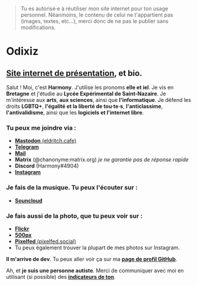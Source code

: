 > Tu es autorisé·e à réutiliser mon site internet pour ton usage personnel. Néanmoins, le contenu de celui ne t'appartient pas (images, textes, etc...), merci donc de ne pas le publier sans modifications.

# Odixiz
## [Site internet de présentation](https://harmony.inakaz.fr/), et bio.

Salut ! Moi, c'est **Harmony**. J'utilise les pronoms **elle et iel**. Je vis en **Bretagne** et j'étudie au **Lycée Expérimental de Saint-Nazaire**.
Je m'intéresse aux **arts**, **aux sciences**, ainsi que **l'informatique**.
Je défend les droits **LGBTQ+**, **l'égalité et la liberté de tou·te·s**, **l'anticlassime**, **l'antivalidisme**, ainsi que les **logiciels et l'internet libre**.

### Tu peux me joindre via : 

* [**Mastodon** (eldritch.cafe)](https://eldritch.cafe/@chasociale) 
* [**Telegram**](https://t.me/odixiz)
* [**Mail**](mailto:odixiz@42l.fr) 
* **Matrix** (@chanonyme:matrix.org) *je ne garantie pas de réponse rapide*
* **Discord** (Harmony#4904)
* [**Instagram**](https://instagram.com/chartiste.bzh)

### Je fais de la musique. Tu peux l'écouter sur : 

* [**Souncloud**](https://soundcloud.com/odixiz)

### Je fais aussi de la photo, que tu peux voir sur :

* [**Flickr**](https://www.flickr.com/people/194672187@N07/)
* [**500px**](https://500px.com/p/odixiz)
* [**Pixelfed** (pixelfed.social)](https://pixelfed.social/Odixiz)
* Tu peux également trouver la plupart de mes photos sur Instagram.

**Il m'arrive de dev**. Tu peux aller voir ça sur ma [**page de profil GitHub**](https://github.com/ODXZ).

Ah, et **je suis une personne autiste**. Merci de communiquer avec moi en utilisant (si possible) des [**indicateurs de ton**](https://toneindicators.carrd.co).
